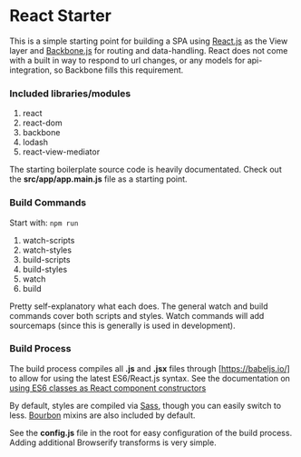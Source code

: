 # React Starter

This is a simple starting point for building a SPA using
[React.js](https://facebook.github.io/react/docs/getting-started.html)
as the View layer and
[Backbone.js](http://backbonejs.org/)
for routing and data-handling. React does not come with a built in way to
respond to url changes, or any models for api-integration, so Backbone fills
this requirement.

### Included libraries/modules

1. react
2. react-dom
3. backbone
4. lodash
5. react-view-mediator

The starting boilerplate source code is heavily documentated. Check
out the **src/app/app.main.js** file as a starting point.

### Build Commands
Start with: `npm run`

1. watch-scripts
2. watch-styles
3. build-scripts
4. build-styles
5. watch
6. build

Pretty self-explanatory what each does. The general watch and build commands
cover both scripts and styles. Watch commands will add sourcemaps (since this is
generally is used in development).

### Build Process

The build process compiles all **.js** and **.jsx** files through [https://babeljs.io/] to
allow for using the latest ES6/React.js syntax. See the documentation on
[using ES6 classes as React component constructors](https://facebook.github.io/react/docs/reusable-components.html#es6-classes)

By default, styles are compiled via [Sass](http://sass-lang.com/), though you can easily switch
to less. [Bourbon](http://bourbon.io/) mixins are also included by default.

See the **config.js** file in the root for easy configuration of the build process.
Adding additional Browserify transforms is very simple.
